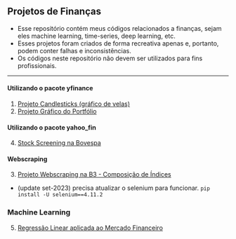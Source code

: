 ## Projetos de Finanças
- Esse repositório contém meus códigos relacionados a finanças, sejam eles machine learning, time-series, deep learning, etc.
- Esses projetos foram criados de forma recreativa apenas e, portanto, podem conter falhas e inconsistências.
- Os códigos neste repositório não devem ser utilizados para fins profissionais.
---
#### Utilizando o pacote yfinance
1. [Projeto Candlesticks (gráfico de velas)](https://github.com/victordhn/Finance-Projects/blob/master/Candlesticks.ipynb)
2. [Projeto Gráfico do Portfólio](https://github.com/victordhn/Finance-Projects/blob/master/Portfolio_Grafico.ipynb)

#### Utilizando o pacote yahoo_fin
4. [Stock Screening na Bovespa](https://github.com/victordhn/Finance-Projects/blob/master/Stock_Screening_Bovespa.ipynb)

#### Webscraping
3. [Projeto Webscraping na B3 - Composição de Índices](https://github.com/victordhn/Finance-Projects/blob/master/Webscraping_B3.ipynb)
- (update set-2023) precisa atualizar o selenium para funcionar. `pip install -U selenium==4.11.2`

### Machine Learning
5. [Regressão Linear aplicada ao Mercado Financeiro](https://github.com/victordhn/Finance-Projects/blob/master/Regress%C3%A3o%20Linear.ipynb)